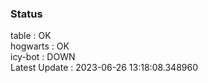 ### Status


table : OK  
hogwarts : OK  
icy-bot : DOWN  
Latest Update : 2023-06-26 13:18:08.348960

